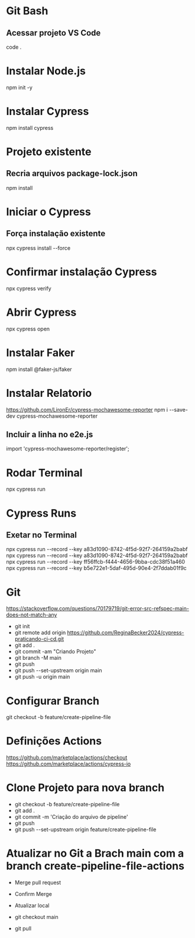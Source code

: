# Git Bash 
## Acessar projeto VS Code
code .

# Instalar Node.js
npm init -y

# Instalar Cypress
npm install cypress

# Projeto existente 
## Recria arquivos package-lock.json
npm install

# Iniciar o Cypress
## Força instalação existente
npx cypress install --force

# Confirmar instalação Cypress
npx cypress verify

# Abrir Cypress
npx cypress open

# Instalar Faker
npm install @faker-js/faker

# Instalar Relatorio
https://github.com/LironEr/cypress-mochawesome-reporter
npm i --save-dev cypress-mochawesome-reporter

## Incluir a linha no e2e.js
import 'cypress-mochawesome-reporter/register';

# Rodar Terminal
npx cypress run

# Cypress Runs
## Exetar no Terminal
npx cypress run --record --key a83d1090-8742-4f5d-92f7-264159a2babf
npx cypress run --record --key a83d1090-8742-4f5d-92f7-264159a2babf
npx cypress run --record --key ff56ffcb-f444-4656-9bba-cdc38f51a460
npx cypress run --record --key b5e722e1-5daf-495d-90e4-2f7ddab01f9c

# Git
https://stackoverflow.com/questions/70179719/git-error-src-refspec-main-does-not-match-any

* git init 
* git remote add origin https://github.com/ReginaBecker2024/cypress-praticando-ci-cd.git
* git add .
* git commit -am "Criando Projeto" 
* git branch -M main 
* git push
* git push --set-upstream origin main
* git push -u origin main

# Configurar Branch
git checkout -b feature/create-pipeline-file

# Definições Actions
https://github.com/marketplace/actions/checkout
https://github.com/marketplace/actions/cypress-io

# Clone Projeto para nova branch
* git checkout -b feature/create-pipeline-file
* git add .
* git commit -m 'Criação do arquivo de pipeline'
* git push 
* git push --set-upstream origin feature/create-pipeline-file

# Atualizar no Git a Brach main com a branch create-pipeline-file-actions 
* Merge pull request
* Confirm Merge

* Atualizar local
* git checkout main
* git pull